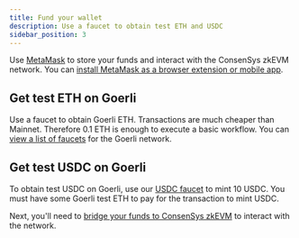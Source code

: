 ```yaml
---
title: Fund your wallet
description: Use a faucet to obtain test ETH and USDC
sidebar_position: 3
---
```


Use [MetaMask](https://docs.metamask.io/guide/getting-started.html) to store your funds and interact with the ConsenSys zkEVM network. You can [install MetaMask as a browser extension or mobile app](https://metamask.io/download/).

## Get test ETH on Goerli

Use a faucet to obtain Goerli ETH. Transactions are much cheaper than Mainnet. Therefore 0.1 ETH is enough to execute a basic workflow. You can [view a list of faucets](https://faucetlink.to/goerli) for the Goerli network.

## Get test USDC on Goerli

To obtain test USDC on Goerli, use our [USDC faucet](https://bridge.goerli.zkevm.consensys.net/faucet?token=USDC) to mint 10 USDC. You must have some Goerli test ETH to pay for the transaction to mint USDC.

Next, you'll need to [bridge your funds to ConsenSys zkEVM](bridge-funds.md) to interact with the network.

<!--markdown-link-check-enable -->

